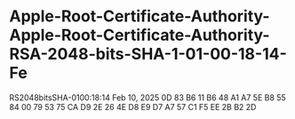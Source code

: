 # Apple-Root-Certificate-Authority-Apple-Root-Certificate-Authority-RSA-2048-bits-SHA-1-01-00-18-14-Fe
RS2048bitsSHA-0100:18:14 Feb 10, 2025 0D 83 B6 11 B6 48 A1 A7 5E B8 55 84 00 79 53 75 CA D9 2E 26 4E D8 E9 D7 A7 57 C1 F5 EE 2B B2 2D
